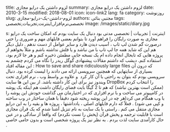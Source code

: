 title: لزوم داشتن یک درایو مجازی
summary: لزوم داشتن یک درایو مجازی
date: 2010-3-15
modified: 2018-08-01
icon:  icon-link2
lang: fa
category: روزنوشت
slug: لزوم-داشتن-یک-درایو-مجازی
authors: مجتبی بنائی
tags: تخصصی‌نرم‌افزار,اینترنت,تجربیات,تخصصی
image: /images/static/diary.jpg

s: اینترنت | تجربیات | تخصصی مدتی بود دنبال یک سایت بودم که امکان ساخت یک درایو مجازی به صورت رایگان را فراهم آورد تا بتوانم بعضی فایلهای مهم و ضروری را حتی درصورت گم شدن لپ تاپ ، آسیب دیدن هارد و سایر عوامل از دست ندهم . دلیل دیگر هم این که شاید همه جا لپ تاپ با من نباشد و یا فلش نداشته باشم و مثلاً بخواهم از پروژه هایی که تابحال انجام داده ام یک نسخه جایی مطمئن ذخیره کنم و هر جا لازم بود، استفاده کنم.  دیشب که داشتم مقالات پیشنهادی گوگل ریدر را نگاه می کردم چشمم به این مقاله افتاد :  How to save and share ridiculously large files  که درون آن بسیاری از سایتهایی که همچنین سرویسی ارائه می دادند را لیست کرده بود. دنبال سرویسی بودم که بتوان به راحتی با آن کار کرد  و علاوه بر واسط وب ، نرم افزاری تحت ویندوز نیز برای این کار داشته باشد. از بین این ها سایت DropBox را انتخاب کردم (ممکن است بهترین نباشد) که هم تا 2 گیگا بایت فضای رایگان داشت هم اینکه یک پوشه در کامپیوتر می ساخت و با نرم افزاری که در اختیارمان می گذاشت خودش این پوشه را با وب همگام می کرد(هر چه در این پوشه ریخته شود دقیقاً با همان ساختار در وب ساخته و کپی می شود) . فعلاً که دارم فایلهای اصلی ، یادداشتها ، پروژه ها و بقیه را به این درایو مجازی منتقل می کنم .  راستی با یک سایت به نام تنزیل آشنا شدم که یک قرآن مجازی است با قابلیت ترجمه و پخش قرآن (پخش را تست نکردم) که واقعاً از سادگی و در عین حال کارآمدی سایت لذت بردم . به نظر نیز یک پروژه شخصی است و بدون حامی خاصی .